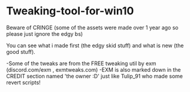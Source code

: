 # Tweaking-tool-for-win10
Beware of CRINGE (some of the assets were made over 1 year ago so please just ignore the edgy bs)

You can see what i made first (the edgy skid stuff) and what is new (the good stuff).

-Some of the tweaks are from the FREE tweaking util by exm (discord.com/exm , exmtweaks.com)
-EXM is also marked down in the CREDIT section named 'the owner :D' just like Tulip_91 who made some revert scripts!
